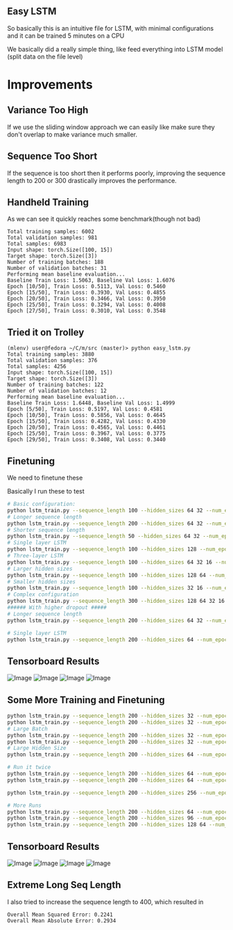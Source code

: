 ## Easy LSTM

So basically this is an intuitive file for LSTM, with minimal configurations and it can be trained 5 minutes on a CPU

We basically did a really simple thing, like feed everything into LSTM model (split data on the file level)

# **Improvements**

## Variance Too High

If we use the sliding window approach we can easily like make sure they don't overlap to make variance much smaller.

## Sequence Too Short

If the sequence is too short then it performs poorly, improving the sequence length to 200 or 300 drastically improves the performance.


## Handheld Training

As we can see it quickly reaches some benchmark(though not bad)

```
Total training samples: 6002
Total validation samples: 981
Total samples: 6983
Input shape: torch.Size([100, 15])
Target shape: torch.Size([3])
Number of training batches: 188
Number of validation batches: 31
Performing mean baseline evaluation...
Baseline Train Loss: 1.5063, Baseline Val Loss: 1.6076
Epoch [10/50], Train Loss: 0.5113, Val Loss: 0.5460
Epoch [15/50], Train Loss: 0.3930, Val Loss: 0.4855
Epoch [20/50], Train Loss: 0.3466, Val Loss: 0.3950
Epoch [25/50], Train Loss: 0.3294, Val Loss: 0.4008
Epoch [27/50], Train Loss: 0.3010, Val Loss: 0.3548
```

## Tried it on Trolley

```
(mlenv) user@fedora ~/C/m/src (master)> python easy_lstm.py
Total training samples: 3880
Total validation samples: 376
Total samples: 4256
Input shape: torch.Size([100, 15])
Target shape: torch.Size([3])
Number of training batches: 122
Number of validation batches: 12
Performing mean baseline evaluation...
Baseline Train Loss: 1.6448, Baseline Val Loss: 1.4999
Epoch [5/50], Train Loss: 0.5197, Val Loss: 0.4581
Epoch [10/50], Train Loss: 0.5856, Val Loss: 0.4645
Epoch [15/50], Train Loss: 0.4282, Val Loss: 0.4330
Epoch [20/50], Train Loss: 0.4565, Val Loss: 0.4461
Epoch [25/50], Train Loss: 0.3967, Val Loss: 0.3775
Epoch [29/50], Train Loss: 0.3408, Val Loss: 0.3440
```

## Finetuning

We need to finetune these

Basically I run these to test 

```sh
# Basic configuration:
python lstm_train.py --sequence_length 100 --hidden_sizes 64 32 --num_epochs 50
# Longer sequence length
python lstm_train.py --sequence_length 200 --hidden_sizes 64 32 --num_epochs 50
# Shorter sequence length
python lstm_train.py --sequence_length 50 --hidden_sizes 64 32 --num_epochs 50
# Single layer LSTM
python lstm_train.py --sequence_length 100 --hidden_sizes 128 --num_epochs 50
# Three-layer LSTM
python lstm_train.py --sequence_length 100 --hidden_sizes 64 32 16 --num_epochs 50
# Larger hidden sizes
python lstm_train.py --sequence_length 100 --hidden_sizes 128 64 --num_epochs 50
# Smaller hidden sizes
python lstm_train.py --sequence_length 100 --hidden_sizes 32 16 --num_epochs 50
# Complex configuration
python lstm_train.py --sequence_length 300 --hidden_sizes 128 64 32 16 --num_epochs 75
###### With higher dropout #####
# Longer sequence length
python lstm_train.py --sequence_length 200 --hidden_sizes 64 32 --num_epochs 50 --dropout_rate 0.5

# Single layer LSTM
python lstm_train.py --sequence_length 200 --hidden_sizes 64 --num_epochs 50 --dropout_rate 0.5
```

## Tensorboard Results

![Image](https://blog.jimchen.me/2d5064e9-4cd2-4297-8216-36ed52e18c5c-1723134722726.jpg)
![Image](https://blog.jimchen.me/c6142212-c6c6-4fc2-92d8-94983953e1a4-1723134741631.jpg)
![Image](https://blog.jimchen.me/05224979-bb11-41ae-bcdc-d04cc9d25335-1723134773118.jpg)
![Image](https://blog.jimchen.me/186cd032-eeae-4ad1-81c9-ef285b926dba-1723134801099.jpg)

## Some More Training and Finetuning


```sh
python lstm_train.py --sequence_length 200 --hidden_sizes 32 --num_epochs 80 --dropout_rate 0.5
python lstm_train.py --sequence_length 200 --hidden_sizes 32 --num_epochs 50 --dropout 0.2
# Large Batch
python lstm_train.py --sequence_length 200 --hidden_sizes 32 --num_epochs 100 --batch_size 128 --dropout_rate 0.2
python lstm_train.py --sequence_length 200 --hidden_sizes 32 --num_epochs 100 --batch_size 128 --dropout_rate 0.4
# Large Hidden Size
python lstm_train.py --sequence_length 200 --hidden_sizes 64 --num_epochs 50 --dropout_rate 0.2

# Run it twice
python lstm_train.py --sequence_length 200 --hidden_sizes 64 --num_epochs 80 --dropout_rate 0.4
python lstm_train.py --sequence_length 200 --hidden_sizes 64 --num_epochs 80 --dropout_rate 0.4

python lstm_train.py --sequence_length 200 --hidden_sizes 256 --num_epochs 50 --dropout_rate 0.4

# More Runs
python lstm_train.py --sequence_length 200 --hidden_sizes 64 --num_epochs 60 --dropout_rate 0.3
python lstm_train.py --sequence_length 200 --hidden_sizes 96 --num_epochs 80 --dropout_rate 0.4
python lstm_train.py --sequence_length 200 --hidden_sizes 128 64 --num_epochs 75 --dropout_rate 0.4
```

## Tensorboard Results

![Image](https://blog.jimchen.me/7ff27652-ad82-4d95-829c-6c928fa42811-1723135025275.jpg)
![Image](https://blog.jimchen.me/d719be18-fdc9-459e-8b22-f9ad17f082b0-1723135041582.jpg)
![Image](https://blog.jimchen.me/81780849-a262-4108-a9da-8e4dd6f3e8f0-1723135083765.jpg)
![Image](https://blog.jimchen.me/567b89f7-5b8a-4acb-b2ea-d1c9e06e6ae6-1723135062276.jpg) 

## Extreme Long Seq Length

I also tried to increase the sequence length to 400, which resulted in 
```
Overall Mean Squared Error: 0.2241
Overall Mean Absolute Error: 0.2934
```